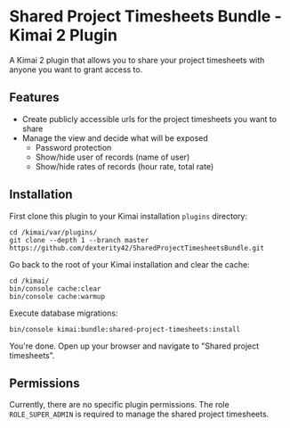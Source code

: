 # Shared Project Timesheets Bundle - Kimai 2 Plugin

A Kimai 2 plugin that allows you to share your project timesheets with anyone you want to grant access to.

## Features

- Create publicly accessible urls for the project timesheets you want to share
- Manage the view and decide what will be exposed
    - Password protection
    - Show/hide user of records (name of user)
    - Show/hide rates of records (hour rate, total rate)

## Installation

First clone this plugin to your Kimai installation `plugins` directory:
```
cd /kimai/var/plugins/
git clone --depth 1 --branch master https://github.com/dexterity42/SharedProjectTimesheetsBundle.git
```

Go back to the root of your Kimai installation and clear the cache:
```
cd /kimai/
bin/console cache:clear
bin/console cache:warmup
```

Execute database migrations:
```
bin/console kimai:bundle:shared-project-timesheets:install
```

You're done. Open up your browser and navigate to "Shared project timesheets".

## Permissions

Currently, there are no specific plugin permissions. The role `ROLE_SUPER_ADMIN` is required to manage the shared project timesheets.
